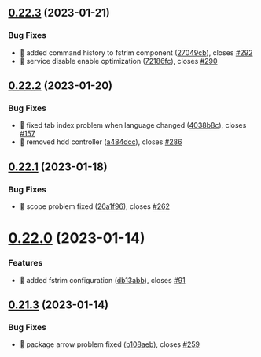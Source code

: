 ## [0.22.3](https://github.com/oguzkaganeren/manjaro-starter/compare/v0.22.2...v0.22.3) (2023-01-21)


### Bug Fixes

* 🐛 added command history to fstrim component ([27049cb](https://github.com/oguzkaganeren/manjaro-starter/commit/27049cb42ee20f19389b5e5f4b648a51f7ad37d0)), closes [#292](https://github.com/oguzkaganeren/manjaro-starter/issues/292)
* 🐛 service disable enable optimization ([72186fc](https://github.com/oguzkaganeren/manjaro-starter/commit/72186fc82e8a1418cca12529364757fd17f40465)), closes [#290](https://github.com/oguzkaganeren/manjaro-starter/issues/290)



## [0.22.2](https://github.com/oguzkaganeren/manjaro-starter/compare/v0.22.1...v0.22.2) (2023-01-20)


### Bug Fixes

* 🐛 fixed tab index problem when language changed ([4038b8c](https://github.com/oguzkaganeren/manjaro-starter/commit/4038b8c1b922a9178f8b9755d8c46d3ee2fc385b)), closes [#157](https://github.com/oguzkaganeren/manjaro-starter/issues/157)
* 🐛 removed hdd controller ([a484dcc](https://github.com/oguzkaganeren/manjaro-starter/commit/a484dcc17d7e26869dcd29152334f001d6ac2543)), closes [#286](https://github.com/oguzkaganeren/manjaro-starter/issues/286)



## [0.22.1](https://github.com/oguzkaganeren/manjaro-starter/compare/v0.22.0...v0.22.1) (2023-01-18)


### Bug Fixes

* 🐛 scope problem fixed ([26a1f96](https://github.com/oguzkaganeren/manjaro-starter/commit/26a1f968c708a6186187876a8bdbed1e2b9b118c)), closes [#262](https://github.com/oguzkaganeren/manjaro-starter/issues/262)



# [0.22.0](https://github.com/oguzkaganeren/manjaro-starter/compare/v0.21.3...v0.22.0) (2023-01-14)


### Features

* 🎸 added fstrim configuration ([db13abb](https://github.com/oguzkaganeren/manjaro-starter/commit/db13abbcb1770332a1f76579bbe15f397c0abe84)), closes [#91](https://github.com/oguzkaganeren/manjaro-starter/issues/91)



## [0.21.3](https://github.com/oguzkaganeren/manjaro-starter/compare/v0.21.2...v0.21.3) (2023-01-14)


### Bug Fixes

* 🐛 package arrow problem fixed ([b108aeb](https://github.com/oguzkaganeren/manjaro-starter/commit/b108aebff5e8d665e530e91348b5d4e1a7e690e4)), closes [#259](https://github.com/oguzkaganeren/manjaro-starter/issues/259)



